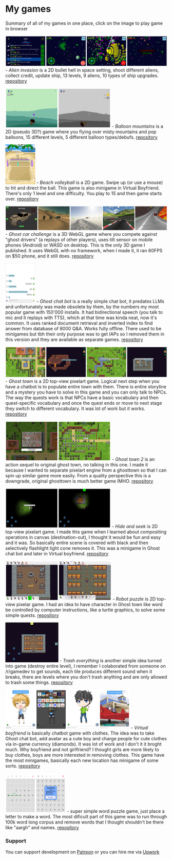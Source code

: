 # My games

Summary of all of my games in one place, click on the image to play game in browser

[<img src="image/alien_invasion.png">](https://dvhx.github.io/game-alien-invasion/) - *Alien invasion* is a 2D bullet hell in space setting, shoot different aliens, collect credit, update ship, 13 levels, 9 aliens, 10 types of ship upgrades. [repository](https://github.com/dvhx/alien-invasion)

[<img src="image/balloon_mountains.png">](https://github.com/dvhx/game-balloon-mountains) - *Balloon mountains* is a 2D (pseudo 3D?) game where you flying over misty mountains and pop balloons, 15 different levels, 5 different balloon types/debufs. [repository](https://github.com/dvhx/game-balloon-mountains)

[<img src="image/beach_volleyball.png">](https://github.com/dvhx/game-beach-volleyball) - *Beach volleyball* is a 2D game. Swipe up (or use a mouse) to hit and direct the ball. This game is also minigame in Virtual Boyfriend. There's only 1 level and one difficulty. You play to 15 and then game starts over. [repository](https://github.com/dvhx/game-beach-volleyball)

[<img src="image/ghost_car_challenge.png">](https://github.com/dvhx/game-ghost-car-challenge) - *Ghost car challenge* is a 3D WebGL game where you compete against "ghost drivers" (a replays of other players), uses tilt sensor on mobile phones (Android) or WASD on desktop. This is the only 3D game I published. It uses WebGL with no framework, when I made it, it ran 60FPS on $50 phone, and it still does.  [repository](https://github.com/dvhx/game-ghost-car-challenge)

[<img src="image/ghost_chat_bot.png">](https://github.com/dvhx/game-ghost-chatbot) - *Ghost chat bot* is a really simple chat bot, it predates LLMs and unfortunately was made obsolete by them, by the numbers my most popular game with 150'000 installs. It had bidirectional speech (you talk to mic and it replays with TTS), which at that time was kinda neat, now it's common. It uses ranked document retrieval and inverted index to find answer from database of 8000 Q&A. Works fully offline. There used to be minigames but tbh their only purpose was to get IAPs so I removed them in this version and they are available as separate games. [repository](https://github.com/dvhx/game-ghost-chat-bot)

[<img src="image/ghosttown.png">](https://github.com/dvhx/game-ghost-town) - *Ghost town* is a 2D top-view pixelart game. Logical next step when you have a chatbot is to populate entire town with them. There is entire storyline and a mystery you have to solve in this game and you can only talk to NPCs. The way the quests work is that NPCs have a basic vocabulary and then quest-specific vocabulary and once the quest ends or move to next stage they switch to different vocabulary. It was lot of work but it works. [repository](https://github.com/dvhx/game-ghost-town)

[<img src="image/ghosttown2.png">](https://github.com/dvhx/game-ghost-town-2) - *Ghost town 2* is an action sequel to original ghost town, no talking in this one. I made it because I wanted to separate pixelart engine from a ghosttown so that I can spin up similar game more easily. From a quality perspective this is a downgrade, original ghosttown is much better game IMHO. [repository](https://github.com/dvhx/game-ghost-town2)

[<img src="image/hide_and_seek.png">](https://github.com/dvhx/game-hide-and-seek) - *Hide and seek* is 2D top-view pixelart game. I made this game when I learned about compositing operations in canvas (destination-out), I thought it would be fun and easy and it was. So basically entire scene is covered with black and then selectively flashlight light cone removes it. This was a minigame in Ghost chat bot and later in Virtual boyfriend. [repository](https://github.com/dvhx/game-hide-and-seek)

[<img src="image/robot_puzzle.png">](https://github.com/dvhx/game-robot-puzzle) - *Robot puzzle* is 2D top-view pixelar game. I had an idea to have character in Ghost town like word be controlled by computer instructions, like a turtle graphics, to solve some simple quests. [repository](https://github.com/dvhx/game-robot-puzzle)

[<img src="image/trash_everything.png">](https://github.com/dvhx/game-trash-everything) - *Trash everything* is another simple idea turned into game (destroy entire level), I remember I colaborated from someone on /r/gamedev to get sounds, each tile produces different sound when it breaks, there are levels where you don't trash anything and are only allowed to trash some things.  [repository](https://github.com/dvhx/game-trash-everything)

[<img src="image/virtual_boyfriend.png">](https://github.com/dvhx/game-virtual-boyfriend) - *Virtual boyfriend* is basically chatbot game with clothes. The idea was to take Ghost chat bot, add avatar as a cute boy and charge people for cute clothes via in-game currency (diamonds). It was lot of work and I don't it it broght much. Why boyfriend and not girlfriend? I thought girls are more likely to buy clothes, boys are more interested in removing clothes. This game have the most minigames, basically each new location has minigame of some sorts. [repository](https://github.com/dvhx/game-virtual-boyfriend)

[<img src="image/word_puzzle.png">](https://github.com/dvhx/game-word-puzzle) - super simple word puzzle game, just place a letter to make a word. The most dificult part of this game was to run through 100k word long corpus and remove words that I thought shouldn't be there like "aargh" and names.  [repository](https://github.com/dvhx/game-word-puzzle)

### Support

You can support development on [Patreon](https://www.patreon.com/DusanHalicky) or you can hire me via [Upwork](https://www.upwork.com/freelancers/~013b4c3d6e772fdb01)

